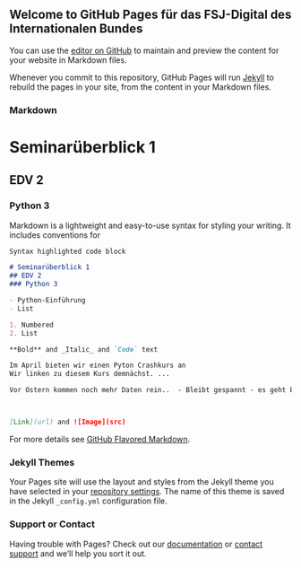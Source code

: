 ## Welcome to GitHub Pages für das FSJ-Digital des Internationalen Bundes 


You can use the [editor on GitHub](https://github.com/fsj-digital/FSJ-Digital/edit/gh-pages/index.md) to maintain and preview the content for your website in Markdown files.

Whenever you commit to this repository, GitHub Pages will run [Jekyll](https://jekyllrb.com/) to rebuild the pages in your site, from the content in your Markdown files.

### Markdown

# Seminarüberblick 1
## EDV 2
### Python 3

Markdown is a lightweight and easy-to-use syntax for styling your writing. It includes conventions for

```markdown
Syntax highlighted code block

# Seminarüberblick 1
## EDV 2
### Python 3

- Python-Einführung
- List

1. Numbered
2. List

**Bold** and _Italic_ and `Code` text

Im April bieten wir einen Pyton Crashkurs an 
Wir linken zu diesem Kurs demnächst. ...  

Vor Ostern kommen noch mehr Daten rein..  - Bleibt gespannt - es geht bald los ;)



[Link](url) and ![Image](src)
```





For more details see [GitHub Flavored Markdown](https://guides.github.com/features/mastering-markdown/).

### Jekyll Themes

Your Pages site will use the layout and styles from the Jekyll theme you have selected in your [repository settings](https://github.com/fsj-digital/FSJ-Digital/settings). The name of this theme is saved in the Jekyll `_config.yml` configuration file.

### Support or Contact

Having trouble with Pages? Check out our [documentation](https://docs.github.com/categories/github-pages-basics/) or [contact support](https://support.github.com/contact) and we’ll help you sort it out.
